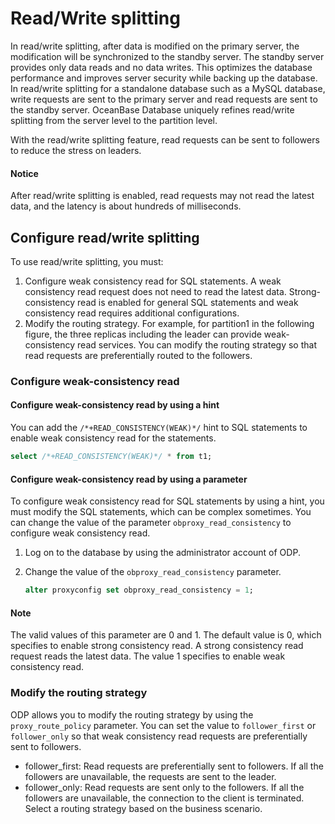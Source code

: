 # Read/Write splitting

In read/write splitting, after data is modified on the primary server, the modification will be synchronized to the standby server. The standby server provides only data reads and no data writes. This optimizes the database performance and improves server security while backing up the database. In read/write splitting for a standalone database such as a MySQL database, write requests are sent to the primary server and read requests are sent to the standby server.
OceanBase Database uniquely refines read/write splitting from the server level to the partition level.

With the read/write splitting feature, read requests can be sent to followers to reduce the stress on leaders.

  <main id="notice" type='alert'>
    <h4>Notice</h4>
    <p>After read/write splitting is enabled, read requests may not read the latest data, and the latency is about hundreds of milliseconds. </p>
  </main>

## Configure read/write splitting

To use read/write splitting, you must:

1. Configure weak consistency read for SQL statements. A weak consistency read request does not need to read the latest data. Strong-consistency read is enabled for general SQL statements and weak consistency read requires additional configurations.
2. Modify the routing strategy. For example, for partition1 in the following figure, the three replicas including the leader can provide weak-consistency read services. You can modify the routing strategy so that read requests are preferentially routed to the followers.

<!-- ![Read/Write splitting](https://obbusiness-private.oss-cn-shanghai.aliyuncs.com/doc/img/observer-enterprise/V4.1.0/reference/read-write-splitting/2023-03-06%2017%2012%2017.png) -->

### Configure weak-consistency read

#### Configure weak-consistency read by using a hint

You can add the `/*+READ_CONSISTENCY(WEAK)*/` hint to SQL statements to enable weak consistency read for the statements.

```sql
select /*+READ_CONSISTENCY(WEAK)*/ * from t1;
```

#### Configure weak-consistency read by using a parameter

To configure weak consistency read for SQL statements by using a hint, you must modify the SQL statements, which can be complex sometimes. You can change the value of the parameter `obproxy_read_consistency` to configure weak consistency read.

1. Log on to the database by using the administrator account of ODP.
2. Change the value of the `obproxy_read_consistency` parameter.

   ```sql
   alter proxyconfig set obproxy_read_consistency = 1;
   ```

  <main id="notice" type='explain'>
    <h4>Note</h4>
    <p>The valid values of this parameter are 0 and 1. The default value is 0, which specifies to enable strong consistency read. A strong consistency read request reads the latest data. The value 1 specifies to enable weak consistency read. </p>
  </main>

### Modify the routing strategy

ODP allows you to modify the routing strategy by using the `proxy_route_policy` parameter. You can set the value to `follower_first` or `follower_only` so that weak consistency read requests are preferentially sent to followers.

* follower_first: Read requests are preferentially sent to followers. If all the followers are unavailable, the requests are sent to the leader.
* follower_only: Read requests are sent only to the followers. If all the followers are unavailable, the connection to the client is terminated.
   Select a routing strategy based on the business scenario.
